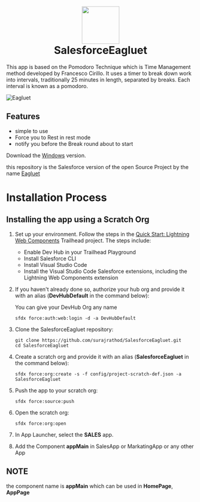 
<h1 align="center">
    <img src="Eagluet.ico" align='' width="100">
    <br>
    SalesforceEagluet 
</h1>

This app is based on the Pomodoro Technique which is Time Management method developed by Francesco Cirillo. It uses a timer to break down work into intervals, traditionally 25 minutes in length, separated by breaks. Each interval is known as a pomodoro.

![Eagluet](https://res.cloudinary.com/atnak/image/upload/v1591102778/homescreen_udwdgd.png)

## Features

- simple to use
- Force you to Rest in rest mode
- notify you before the Break round about to start

Download the [Windows](https://github.com/surajrathod/eagluet/releases/download/0.1.3/eagluet-0.1.3.Setup.exe) version.

this repository is the Salesforce version of the open Source Project by the name [Eagluet](https://github.com/surajrathod/eagluet)

# Installation Process

## Installing the app using a Scratch Org

1. Set up your environment. Follow the steps in the [Quick Start: Lightning Web Components](https://trailhead.salesforce.com/content/learn/projects/quick-start-lightning-web-components/) Trailhead project. The steps include:

    - Enable Dev Hub in your Trailhead Playground
    - Install Salesforce CLI
    - Install Visual Studio Code
    - Install the Visual Studio Code Salesforce extensions, including the Lightning Web Components extension

2. If you haven't already done so, authorize your hub org and provide it with an alias (**DevHubDefault** in the command below):
   
   You can give your DevHub Org any name

    ```
    sfdx force:auth:web:login -d -a DevHubDefault
    ```

3. Clone the SalesforceEagluet repository:

    ```
    git clone https://github.com/surajrathod/SalesforceEagluet.git
    cd SalesforceEagluet
    ```

4. Create a scratch org and provide it with an alias (**SalesforceEagluet** in the command below):

    ```
    sfdx force:org:create -s -f config/project-scratch-def.json -a SalesforceEagluet
    ```

5. Push the app to your scratch org:

    ```
    sfdx force:source:push
    ```

6. Open the scratch org:

    ```
    sfdx force:org:open
    ```
7. In App Launcher, select the **SALES** app.

8. Add the Component **appMain** in SalesApp or MarkatingApp or any other App 
## NOTE

the component name is **appMain** which can be used in **HomePage**, **AppPage**   
